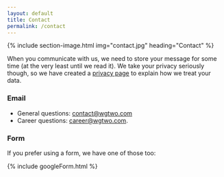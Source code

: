 ```yaml
---
layout: default
title: Contact
permalink: /contact
---
```


{% include section-image.html img="contact.jpg" heading="Contact" %}

When you communicate with us, we need to store your message for some time (at the very least until we read it).
We take your privacy seriously though, so we have created a [privacy page](/privacy) to explain how we treat your data.

### Email

* General questions: <a href="mailto:contact@wgtwo.com">contact@wgtwo.com</a>
* Career questions: <a href="mailto:career@wgtwo.com">career@wgtwo.com</a>.

### Form

If you prefer using a form, we have one of those too:

{% include googleForm.html %}
